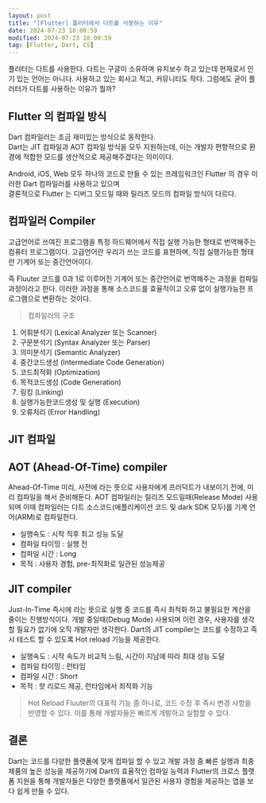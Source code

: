 ```yaml
---
layout: post
title: "[Flutter] 플러터에서 다트를 사용하는 이유"
date: 2024-07-23 18:00:59
modified: 2024-07-23 18:00:59
tag: [Flutter, Dart, CS]
---
```


플러터는 다트를 사용한다. 다트는 구글이 소유하며 유지보수 하고 있는데
현재로서 인기 있는 언어는 아니다. 사용하고 있는 회사고 적고, 커뮤니티도 작다.
그럼에도 굳이 플러터가 다트를 사용하는 이유가 뭘까?


## Flutter 의 컴파일 방식

Dart 컴파일러는 조금 재미있는 방식으로 동작한다. <br>
Dart는 JIT 컴파일과 AOT 컴파일 방식을 모두 지원하는데, 이는 개발자 편향적으로 환경에 적합한 모드를 생산적으로 제공해주겠다는 의미이다. 

Android, iOS, Web 모두 하나의 코드로 만들 수 있는 프레임워크인 Flutter 의 경우 이러한 Dart 컴파일러를 사용하고 있으며 <br>
결론적으로 Flutter 는 디버그 모드일 때와 릴리즈 모드의 컴파일 방식이 다르다. 


## 컴파일러 Compiler 
고급언어로 쓰여진 프로그램을 특정 하드웨어에서 직접 실행 가능한 형태로 번역해주는 컴퓨터 프로그램이다.
고급언어란 우리가 쓰는 코드를 표현하며, 직접 실행가능한 형태란 기계어 또는 중간언어이다.

즉 Fluuter 코드를 0과 1로 이루어진 기계어 또는 중간언어로 번역해주는 과정을 컴파일 과정이라고 한다. 이러한 과정을 통해 소스코드를 효율적이고 오류 없이 실행가능한 프로그램으로 변환하는 것이다.

> 컴파일러의 구조

1. 어휘분석기 (Lexical Analyzer 또는 Scanner)
2. 구문분석기 (Syntax Analyzer 또는 Parser)
3. 의미분석기  (Semantic Analyzer)
4. 중간코드생성  (Intermediate Code Generation)
5. 코드최적화 (Optimization)
6. 목적코드생성  (Code Generation)
7. 링킹 (Linking)
8. 실행가능한코드생성 및 실행 (Execution)
9. 오류처리  (Error Handling)



## JIT 컴파일 

## AOT (Ahead-Of-Time) compiler
Ahead-Of-Time 미리, 사전에 라는 뜻으로 사용자에게 프러덕트가 내보이기 전에, 미리 컴파일을 해서 준비해둔다. AOT 컴파일러는 릴리즈 모드일때(Release Mode) 사용되며 이때 컴파일러는 다트 소스코드(애플리케이션 코드 및 dark SDK 모두)를 기계 언어(ARM)로 컴파일한다. 

* 실행속도 : 시작 직후 최고 성능 도달
* 컴파일 타이밍 : 실행 전
* 컴파일 시간 : Long
* 목적 : 사용자 경험, pre-최적화로 일관된 성능제공

## JIT compiler
Just-In-Time 즉시에 라는 뜻으로 실행 중 코드를 즉시 최적화 하고 불필요한 계산을 줄이는 진행방식이다. 
개발 중일때(Debug Mode) 사용되며 이런 경우, 사용자를 생각할 필요가 없기에 오직 개발자만 생각한다. Dart의 JIT compiler는 코드를 수정하고 즉시 테스트 할 수 있도록 Hot reload 기능을 제공한다.

* 실행속도 : 시작 속도가 비교적 느림, 시간이 지남에 따라 최대 성능 도달
* 컴파일 타이밍 : 런타임
* 컴파일 시간 : Short
* 목적 : 핫 리로드 제공, 런타임에서 최적화 기능

>Hot Reload
Fluuter의 대표적 기능 중 하나로, 코드 수정 후 즉시 변경 사항을 반영할 수 있다. 이를 통해 개발자들은 빠르게 개발하고 실험할 수 있다. 


## 결론
 Dart는 코드를 다양한 플랫폼에 맞게 컴파일 할 수 있고 개발 과정 중 빠른 실행과 최종 제품의 높은 성능을 제공하기에 Dart의 효율적인 컴파일 능력과 Flutter의 크로스 플랫폼 지원을 통해 개발자들은 다양한 플랫폼에서 일관된 사용자 경험을 제공하는 앱을 보다 쉽게 만들 수 있다. 
 
